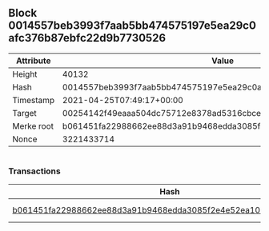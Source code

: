 ## Block 0014557beb3993f7aab5bb474575197e5ea29c0afc376b87ebfc22d9b7730526

Attribute | Value
--- | ---
Height | 40132
Hash | 0014557beb3993f7aab5bb474575197e5ea29c0afc376b87ebfc22d9b7730526
Timestamp | 2021-04-25T07:49:17+00:00
Target | 00254142f49eaaa504dc75712e8378ad5316cbcead634704b3734b6271167cc4
Merke root | b061451fa22988662ee88d3a91b9468edda3085f2e4e52ea1058dfe8b03f5137
Nonce | 3221433714

```

```

### Transactions

Hash | Amount
--- | ---
[b061451fa22988662ee88d3a91b9468edda3085f2e4e52ea1058dfe8b03f5137](b061451fa22988662ee88d3a91b9468edda3085f2e4e52ea1058dfe8b03f5137.md) | 10.00000000 SKEPTI 

